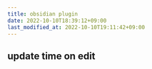 ```yaml
---
title: obsidian plugin
date: 2022-10-10T18:39:12+09:00
last_modified_at: 2022-10-10T19:11:42+09:00
---
```


## update time on edit
